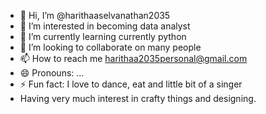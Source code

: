 - 👋 Hi, I’m @harithaaselvanathan2035
- 👀 I’m interested in becoming data analyst
- 🌱 I’m currently learning currently python
- 💞️ I’m looking to collaborate on many people
- 📫 How to reach me harithaa2035personal@gmail.com
- 😄 Pronouns: ...
- ⚡ Fun fact: I love to dance, eat and little bit of a singer
- Having very much interest in crafty things and designing.

<!---
harithaaselvanathan2035/harithaaselvanathan2035 is a ✨ special ✨ repository because its `README.md` (this file) appears on your GitHub profile.
You can click the Preview link to take a look at your changes.
--->

